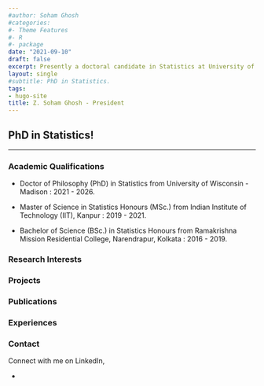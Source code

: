 ```yaml
---
#author: Soham Ghosh
#categories:
#- Theme Features
#- R
#- package
date: "2021-09-10"
draft: false
excerpt: Presently a doctoral candidate in Statistics at University of Wisconsin-Madison, having major interests in Bayesian Inference, Bayesian Non - Parametrics, Probability, etc.
layout: single
#subtitle: PhD in Statistics.
tags:
- hugo-site
title: Z. Soham Ghosh - President
---
```


## PhD in Statistics!

---

### Academic Qualifications

* Doctor of Philosophy (PhD) in Statistics from University of Wisconsin - Madison : 2021 - 2026.

* Master of Science in Statistics Honours (MSc.) from Indian Institute of Technology (IIT), Kanpur : 2019 - 2021.

* Bachelor of Science (BSc.) in Statistics Honours from Ramakrishna Mission Residential College, Narendrapur, Kolkata : 2016 - 2019.

### Research Interests


### Projects


### Publications



### Experiences

### Contact

Connect with me on LinkedIn,

* <a href = "https://www.linkedin.com/in/soham-ghosh-9a312a131/"><i class="fab fa-linkedin-in"></i></a> 
